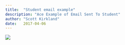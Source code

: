 ```yaml
---
title:  "Student email example"
description: "Ace Example of Email Sent To Student"
author: "Scott Kirkland"
date:   2017-04-06
---
```


![](https://i.embed.ly/1/image?url=http%3A%2F%2Fucdavis.github.io%2FACE%2Fimages%2Ffaq%2FAceEmailToStudent.png&key=afea23f29e5a4f63bd166897e3dc72df)
